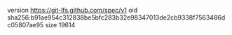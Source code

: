 version https://git-lfs.github.com/spec/v1
oid sha256:b91ae954c312838be5bfc283b32e98347013de2cb9338f7563486dc05807ae95
size 19614
